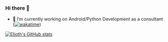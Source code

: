 ### Hi there 👋

- 🔭 I’m currently working on Android/Python Development as a consultant
([![wakatime](https://wakatime.com/badge/user/2ccf60ae-f7f2-4096-843e-94ea73127c28.svg)](https://wakatime.com/@2ccf60ae-f7f2-4096-843e-94ea73127c28))

[![Elioth's GitHub stats](https://github-readme-stats.vercel.app/api?username=EliothMonroy&count_private=true)](https://github.com/anuraghazra/github-readme-stats)
